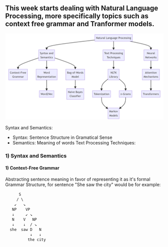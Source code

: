 ## This week starts dealing with Natural Language Processing, more specifically topics such as context free grammar and Tranformer models. 

<div align="center">
<img src="./images/image.png" />
</div>


Syntax and Semantics: 
* Syntax: Sentence Structure in Gramatical Sense
* Semantics: Meaning of words 
Text Processing Techniques: 

### 1) Syntax and Semantics 
#### 1) Context-Free Grammar
Abstracting sentence meaning in favor of representing it as it's formal Grammar Structure, for sentence "She saw the city" would be for example:

```ascii
      S
     / \
    ↙︎   ↘︎
   NP    VP
   ↓     ↙︎ ↘︎
   N    V   NP
   ↓    ↓  / ↘︎
  she  saw D   N
           ↓   ↓
          the city
```





